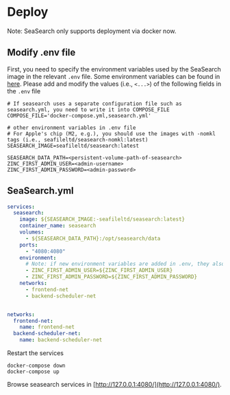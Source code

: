 # Deploy

Note: SeaSearch only supports deployment via docker now.

## Modify .env file

First, you need to specify the environment variables used by the SeaSearch image in the relevant `.env` file. Some environment variables can be found in [here](../config/README.md). Please add and modify the values (i.e., `<...>`) ​​of the following fields in the `.env` file


```shell
# If seasearch uses a separate configuration file such as seasearch.yml, you need to write it into COMPOSE_FILE
COMPOSE_FILE='docker-compose.yml,seasearch.yml'

# other environment variables in .env file
# For Apple's chip (M2, e.g.), you should use the images with -nomkl tags (i.e., seafileltd/seasearch-nomkl:latest)
SEASEARCH_IMAGE=seafileltd/seasearch:latest

SEASEARCH_DATA_PATH=<persistent-volume-path-of-seasearch>
ZINC_FIRST_ADMIN_USER=<admin-username>  
ZINC_FIRST_ADMIN_PASSWORD=<admin-password>
```

## SeaSearch.yml

```yml
services:  
  seasearch:  
    image: ${SEASEARCH_IMAGE:-seafileltd/seasearch:latest}
    container_name: seasearch  
    volumes:  
      - ${SEASEARCH_DATA_PATH}:/opt/seasearch/data  
    ports:  
      - "4080:4080" 
    environment: 
      # Note: if new environment variables are added in .env, they also need to be set synchronously here
      - ZINC_FIRST_ADMIN_USER=${ZINC_FIRST_ADMIN_USER}
      - ZINC_FIRST_ADMIN_PASSWORD=${ZINC_FIRST_ADMIN_PASSWORD}
    networks:
      - frontend-net
      - backend-scheduler-net


networks:
  frontend-net:
    name: frontend-net
  backend-scheduler-net:
    name: backend-scheduler-net

```

Restart the services

```shell
docker-compose down
docker-compose up
```

Browse seasearch services in [http://127.0.0.1:4080/](http://127.0.0.1:4080/).
